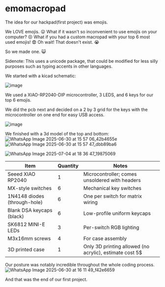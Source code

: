 # emomacropad
The idea for our hackpad(first project) was emojis.

We LOVE emojis. 😛
What if it wasn't so inconvenient to use emojis on your computer? 😣
What if you had a custom macropad with your top 6 most used emojis! 😨
Oh wait! That doesn't exist. 😭

So we made one. 😺

Sidenote: This uses a unicode package, that could be modified for less silly purposes such as typing accents in other languages.


We started with a kicad schematic:


![image](https://github.com/user-attachments/assets/940bb77f-93d0-4a18-b8ac-076335961e0a)

We used a XIAO-RP2040-DIP microcontroller, 3 LEDS, and 6 keys for our top 6 emojis.

We did the pcb next and decided on a 2 by 3 grid for the keys with the microcontroller on one end for easy USB access.


![image](https://github.com/user-attachments/assets/f3a9b516-d5c3-4579-8dcd-da809c7cbf18)

We finished with a 3d model of the top and bottom:
![WhatsApp Image 2025-06-30 at 15 57 06_42b4655e](https://github.com/user-attachments/assets/9e657471-e328-46d8-aad1-caf781350e71)
![WhatsApp Image 2025-06-30 at 15 57 47_dbb89ba6](https://github.com/user-attachments/assets/b9dc2f8a-e947-432c-af9d-000e2b8da8a8)

![WhatsApp Image 2025-07-04 at 18 36 47_19875069](https://github.com/user-attachments/assets/e6164322-a696-49ad-a775-59e6b8c420ca)

| Item                        | Quantity | Notes                                                                 
|-----------------------------|----------|-----------------------------------------------------------------------
| Seeed XIAO RP2040           | 1        | Microcontroller; comes unsoldered with headers                        
| MX-style switches           | 6        | Mechanical key switches                                               
| 1N4148 diodes (through-hole)| 6        | One per switch for matrix wiring                                     
| Blank DSA keycaps (black)   | 6        | Low-profile uniform keycaps                                          
| SK6812 MINI-E LEDs          | 3        | Per-switch RGB lighting                 
| M3x16mm screws              | 4        | For case assembly                                                     
| 3D printed case             | 1        | Only 3D printing allowed (no acrylic), estimate cost 5$                 

Our posture was notably incredible throughout the whole coding process.
![WhatsApp Image 2025-06-30 at 16 11 49_f42e6659](https://github.com/user-attachments/assets/e12bd7ea-4fa2-4508-a019-a1071df35284)

And that was the end of our first project.
